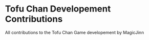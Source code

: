 # Tofu Chan Developement Contributions
 All contributions to the Tofu Chan Game developement by MagicJinn
